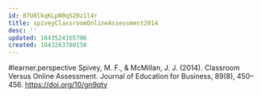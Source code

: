 ```yaml
---
id: 87U8lkqKLpN0qS20z1l4r
title: spiveyClassroomOnlineAssessment2014
desc: ''
updated: 1643524165706
created: 1643263780158
---
```


#learner.perspective 
Spivey, M. F., & McMillan, J. J. (2014). Classroom Versus Online Assessment. Journal of Education for Business, 89(8), 450–456. <https://doi.org/10/gn9qtv>

